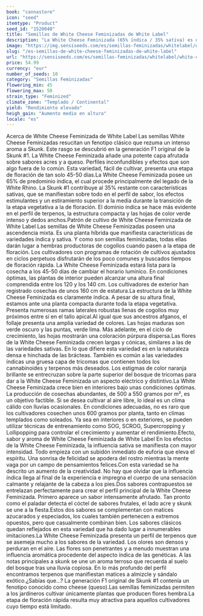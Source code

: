 ```yaml
---
book: "cannastore"
icon: "seed"
itemtype: "Product"
seed_id: "1520040"
title: "Semillas de White Cheese Feminizadas de White Label"
description: "La White Cheese Feminizada (65% índica / 35% sativa) es de cosecha rápida, con perfiles a queso y skunk. Ofrece grandes rendimientos de coloridas flores."
image: "https://img.sensiseeds.com/es/semillas-feminizadas/whitelabel/white-cheese-feminizada-image.png"
slug: "/es-semillas-de-white-cheese-feminizadas-de-white-label"
url: "https://sensiseeds.com/es/semillas-feminizadas/whitelabel/white-cheese-feminizada?a_aid=cannastore"
price: 54.99
currency: "eur"
number_of_seeds: 10
category: "Semillas Feminizadas"
flowering_min: 45
flowering_max: 50
strain_type: "Feminized"
climate_zone: "Templado / Continental"
yield: "Rendimiento elevado"
heigh_gain: "Aumento medio en altura"
locale: "es"
---
```

Acerca de White Cheese Feminizada de White Label Las semillas White Cheese Feminizadas resucitan un fenotipo clásico que rezuma un intenso aroma a Skunk. Este rasgo se descubrió en la generación F1 original de la Skunk #1. La White Cheese Feminizada añade una potente capa afrutada sobre sabores acres y a queso. Perfiles inconfundibles y efectos que son algo fuera de lo común. Esta variedad, fácil de cultivar, presenta una etapa de floración de tan solo 45-50 días.La White Cheese Feminizada posee un 65% de predominio índica, el cual procede principalmente del legado de la White Rhino. La Skunk #1 contribuye al 35% restante con características sativas, que se manifiestan sobre todo en el perfil de sabor, los efectos estimulantes y un estiramiento superior a la media durante la transición de la etapa vegetativa a la de floración. El dominio índica se hace más evidente en el perfil de terpenos, la estructura compacta y las hojas de color verde intenso y dedos anchos.Patrón de cultivo de White Cheese Feminizada de White Label Las semillas de White Cheese Feminizadas poseen una ascendencia mixta. Es una planta híbrida que manifiesta características de variedades índica y sativa. Y como son semillas feminizadas, todas ellas darán lugar a hembras productoras de cogollos cuando pasen a la etapa de floración. Los cultivadores con programas de rotación de cultivos ajustados en ciclos perpetuos disfrutarán de los poco comunes y buscados tiempos de floración rápida. La White Cheese Feminizada estará lista para la cosecha a los 45-50 días de cambiar el horario lumínico. En condiciones óptimas, las plantas de interior pueden alcanzar una altura final comprendida entre los 120 y los 140 cm. Los cultivadores de exterior han registrado cosechas de unos 160 cm de estatura.La estructura de la White Cheese Feminizada es claramente índica. A pesar de su altura final, estamos ante una planta compacta durante toda la etapa vegetativa. Presenta numerosas ramas laterales robustas llenas de cogollos muy próximos entre sí en el tallo apical.Al igual que sus ancestros afganos, el follaje presenta una amplia variedad de colores. Las hojas maduras son verde oscuro y las puntas, verde lima. Más adelante, en el ciclo de crecimiento, las hojas mostrarán una coloración púrpura dispersa.Las flores de la White Cheese Feminizada crecen largas y cónicas, similares a las de las variedades sativas. En lo que difiere esta variedad es en la naturaleza densa e hinchada de las brácteas. También es común a las variedades índicas una gruesa capa de tricomas que contienen todos los cannabinoides y terpenos más deseados. Los estigmas de color naranja brillante se entrecruzan sobre la parte superior del bosque de tricomas para dar a la White Cheese Feminizada un aspecto eléctrico y distintivo.La White Cheese Feminizada crece bien en interiores bajo unas condiciones óptimas. La producción de cosechas abundantes, de 500 a 550 gramos por m², es un objetivo factible. Si se desea cultivar al aire libre, lo ideal es un clima cálido con lluvias ocasionales. En condiciones adecuadas, no es raro que los cultivadores cosechen unos 600 gramos por planta, tanto en climas templados como soleados. Ya sea en interiores o en exteriores, se pueden utilizar técnicas de entrenamiento como SOG, SCROG, Supercropping y Lollipopping para controlar el crecimiento y aumentar el rendimiento.Efecto, sabor y aroma de White Cheese Feminizada de White Label En los efectos de la White Cheese Feminizada, la influencia sativa se manifiesta con mayor intensidad. Todo empieza con un subidón inmediato de euforia que eleva el espíritu. Una sonrisa de felicidad se apodera del rostro mientras la mente vaga por un campo de pensamientos felices.Con esta variedad se ha descrito un aumento de la creatividad. No hay que olvidar que la influencia índica llega al final de la experiencia e impregna el cuerpo de una sensación calmante y relajante de la cabeza a los pies.Dos sabores contrapuestos se entrelazan perfectamente para crear el perfil principal de la White Cheese Feminizada. Primero aparece un sabor intensamente afrutado. Tan pronto como el paladar detecta el cóctel de sabores frutales, el lado acre y skunk se une a la fiesta.Estos dos sabores se complementan con matices azucarados y especiados, los cuales también pertenecen a extremos opuestos, pero que casualmente combinan bien. Los sabores clásicos quedan reflejados en esta variedad que ha dado lugar a innumerables imitaciones.La White Cheese Feminizada presenta un perfil de terpenos que se asemeja mucho a los sabores de la variedad. Los olores son densos y perduran en el aire. Las flores son penetrantes y a menudo muestran una influencia aromática procedente del aspecto índica de las genéticas. A las notas principales a skunk se une un aroma terroso que recuerda al suelo del bosque tras una lluvia copiosa. En lo más profundo del perfil encontramos terpenos que manifiestan matices a almizcle y sándalo exótico.¿Sabías que…? La generación F1 original de Skunk #1 contenía un fenotipo conocido como cheese (queso).Las semillas feminizadas permiten a los jardineros cultivar únicamente plantas que producen flores hembra.La etapa de floración rápida resulta muy atractiva para aquellos cultivadores cuyo tiempo está limitado.
